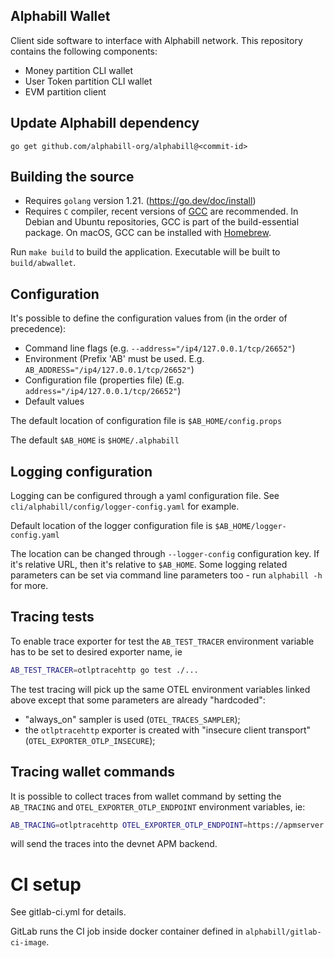 ## Alphabill Wallet

Client side software to interface with Alphabill network. This repository contains the following components:
* Money partition CLI wallet
* User Token partition CLI wallet
* EVM partition client

## Update Alphabill dependency

`go get github.com/alphabill-org/alphabill@<commit-id>`

## Building the source

* Requires `golang` version 1.21. (https://go.dev/doc/install)
* Requires `C` compiler, recent versions of [GCC](https://gcc.gnu.org/) are recommended. In Debian and Ubuntu repositories, GCC is part of the build-essential package. On macOS, GCC can be installed with [Homebrew](https://formulae.brew.sh/formula/gcc).

Run `make build` to build the application. Executable will be built to `build/abwallet`. 

## Configuration

It's possible to define the configuration values from (in the order of precedence):

* Command line flags (e.g. `--address="/ip4/127.0.0.1/tcp/26652"`)
* Environment (Prefix 'AB' must be used. E.g. `AB_ADDRESS="/ip4/127.0.0.1/tcp/26652"`)
* Configuration file (properties file) (E.g. `address="/ip4/127.0.0.1/tcp/26652"`)
* Default values

The default location of configuration file is `$AB_HOME/config.props`

The default `$AB_HOME` is `$HOME/.alphabill`

## Logging configuration

Logging can be configured through a yaml configuration file. See `cli/alphabill/config/logger-config.yaml` for example.

Default location of the logger configuration file is `$AB_HOME/logger-config.yaml`

The location can be changed through `--logger-config` configuration key. If it's relative URL, then it's relative
to `$AB_HOME`. Some logging related parameters can be set via command line parameters too - run `alphabill -h`
for more.

## Tracing tests

To enable trace exporter for test the `AB_TEST_TRACER` environment variable has to be set
to desired exporter name, ie

```sh
AB_TEST_TRACER=otlptracehttp go test ./...
```

The test tracing will pick up the same OTEL environment variables linked above except that
some parameters are already "hardcoded":

- "always_on" sampler is used (`OTEL_TRACES_SAMPLER`);
- the `otlptracehttp` exporter is created with "insecure client transport"
  (`OTEL_EXPORTER_OTLP_INSECURE`);

## Tracing wallet commands

It is possible to collect traces from wallet command by setting the `AB_TRACING` and `OTEL_EXPORTER_OTLP_ENDPOINT`
environment variables, ie:

```sh
AB_TRACING=otlptracehttp OTEL_EXPORTER_OTLP_ENDPOINT=https://apmserver.abdev1.guardtime.com alphabill wallet ...
```
will send the traces into the devnet APM backend.


# CI setup

See gitlab-ci.yml for details.

GitLab runs the CI job inside docker container defined in `alphabill/gitlab-ci-image`.
